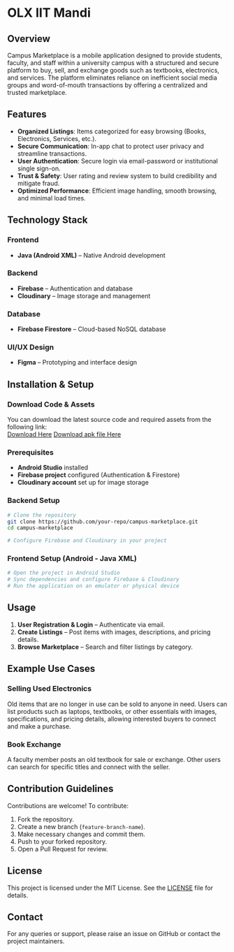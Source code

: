 # OLX IIT Mandi

## Overview
Campus Marketplace is a mobile application designed to provide students, faculty, and staff within a university campus with a structured and secure platform to buy, sell, and exchange goods such as textbooks, electronics, and services. The platform eliminates reliance on inefficient social media groups and word-of-mouth transactions by offering a centralized and trusted marketplace.

## Features
- **Organized Listings**: Items categorized for easy browsing (Books, Electronics, Services, etc.).
- **Secure Communication**: In-app chat to protect user privacy and streamline transactions.
- **User Authentication**: Secure login via email-password or institutional single sign-on.
- **Trust & Safety**: User rating and review system to build credibility and mitigate fraud.
- **Optimized Performance**: Efficient image handling, smooth browsing, and minimal load times.

## Technology Stack
### Frontend
- **Java (Android XML)** – Native Android development

### Backend
- **Firebase** – Authentication and database
- **Cloudinary** – Image storage and management

### Database
- **Firebase Firestore** – Cloud-based NoSQL database

### UI/UX Design
- **Figma** – Prototyping and interface design

## Installation & Setup

### Download Code & Assets
You can download the latest source code and required assets from the following link:  
[Download Here](https://drive.google.com/file/d/1GBkGaF55xOVcOrTmKImuLaAiT3ejj7bS/view?usp=drive_link)
[Download apk file Here](https://drive.google.com/file/d/1y3xG83-t9nnf96CwiULE2uG4LYpDSbOw/view?usp=drive_link)

### Prerequisites
- **Android Studio** installed
- **Firebase project** configured (Authentication & Firestore)
- **Cloudinary account** set up for image storage

### Backend Setup
```sh
# Clone the repository
git clone https://github.com/your-repo/campus-marketplace.git
cd campus-marketplace

# Configure Firebase and Cloudinary in your project
```

### Frontend Setup (Android - Java XML)
```sh
# Open the project in Android Studio
# Sync dependencies and configure Firebase & Cloudinary
# Run the application on an emulator or physical device
```

## Usage
1. **User Registration & Login** – Authenticate via email.
2. **Create Listings** – Post items with images, descriptions, and pricing details.
3. **Browse Marketplace** – Search and filter listings by category.

## Example Use Cases
### Selling Used Electronics
Old items that are no longer in use can be sold to anyone in need. Users can list products such as laptops, textbooks, or other essentials with images, specifications, and pricing details, allowing interested buyers to connect and make a purchase.

### Book Exchange
A faculty member posts an old textbook for sale or exchange. Other users can search for specific titles and connect with the seller.

## Contribution Guidelines
Contributions are welcome! To contribute:
1. Fork the repository.
2. Create a new branch (`feature-branch-name`).
3. Make necessary changes and commit them.
4. Push to your forked repository.
5. Open a Pull Request for review.

## License
This project is licensed under the MIT License. See the [LICENSE](LICENSE) file for details.

## Contact
For any queries or support, please raise an issue on GitHub or contact the project maintainers.

